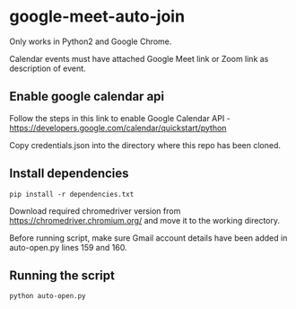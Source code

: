 # google-meet-auto-join

Only works in Python2 and Google Chrome.

Calendar events must have attached Google Meet link or Zoom link as description of event.

## Enable google calendar api

Follow the steps in this link to enable Google Calendar API - https://developers.google.com/calendar/quickstart/python

Copy credentials.json into the directory where this repo has been cloned.

## Install dependencies

```pip install -r dependencies.txt```

Download required chromedriver version from https://chromedriver.chromium.org/ and move it to the working directory.

Before running script, make sure Gmail account details have been added in auto-open.py lines 159 and 160.

## Running the script

```python auto-open.py```
